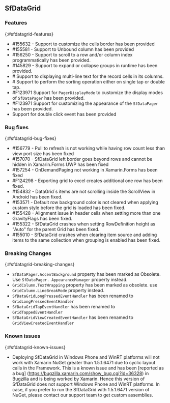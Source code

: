 ## SfDataGrid

### Features
{:#sfdatagrid-features}

*  \#155632 - Support to customize the cells border has been provided
*  \#155581 - Support to Unbound column has been provided
*  \#156250 - Support to scroll to a row and/or column index programmatically has been provided.
*  \#145829 - Support to expand or collapse groups in runtime has been provided.	
*  \# Support to displaying multi-line text for the record cells in its columns.
*  \# Support to perform the sorting operation either on single tap or double tap. 
*  \#F123971 Support for `PagerDisplayMode` to customize the display modes of `SfDataPager` has been provided.
*  \#F123971 Support for customizing the appearance of the `SfDataPager` has been provided.
*  Support for double click event has been provided 


### Bug fixes
{:#sfdatagrid-bug-fixes}

*  \#156779 - Pull to refresh is not working while having row count less than view port size has been fixed
*  \#157070 - SfDataGrid left border goes beyond rows and cannot be hidden in Xamarin.Forms UWP has been fixed
*  \#157254 - OnDemandPaging not working in Xamarin.Forms has been fixed
*  \#F124298 - Exporting grid to excel creates additional one row has been fixed.
*  \#154832 - DataGrid`s items are not scrolling inside the ScrollView in Android has been fixed.
*  \#153571 - Default row background color is not cleared when applying custom style before the grid is loaded has been fixed.
*  \#155428 - Alignment issue in header cells when setting more than one GravityFlags has been fixed.
*  \#155322 - SfDataGrid crashes when setting RowDefinition height as "Auto" for the parent Grid has been fixed.
*  \#155010 - SfDataGrid crashes when clearing item source and adding items to the same collection when grouping is enabled has been fixed.

### Breaking Changes
{:#sfdatagrid-breaking-changes}

* `SfDataPager.AccentBackground` property has been marked as Obsolete. Use `SfDataPager. AppearanceManager` property instead.
* `GridColumn.TextWrapping` property has been marked as obsolete. use `GridColumn.LineBreakMode` property instead. 
* `SfDataGridLongPressedEventHandler` has been renamed to `GridLongPressedEventHandler`
* `SfDataGridTapEventHandler` has been renamed to `GridTappedEventHandler`
* `SfDataGridViewCreatedEventHandler` has been renamed to `GridViewCreatedEventHandler`

### Known issues
{:#sfdatagrid-known-issues}

* Deploying SfDataGrid in Windows Phone and WinRT platforms will not work with Xamarin NuGet greater than 1.5.1.6471 due to cyclic layout calls in the Framework. This is a known issue and has been [reported as a bug] (https://bugzilla.xamarin.com/show_bug.cgi?id=36328) in Bugzilla and is being worked by Xamarin. Hence this version of SfDataGrid does not support Windows Phone and WinRT platforms. In case, if you prefer to run the SfDataGrid with 1.5.1.6471 version of NuGet, please contact our support team to get custom assemblies.
